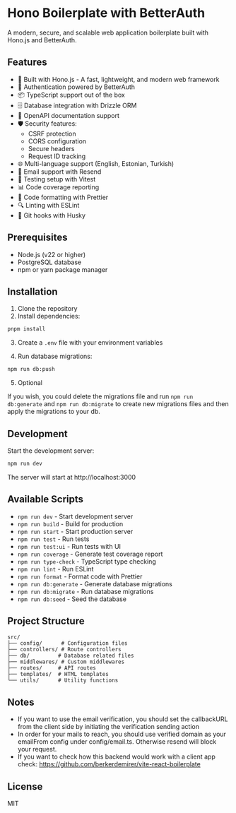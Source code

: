 # Hono Boilerplate with BetterAuth

A modern, secure, and scalable web application boilerplate built with Hono.js and BetterAuth.

## Features

- 🚀 Built with Hono.js - A fast, lightweight, and modern web framework
- 🔐 Authentication powered by BetterAuth
- 📦 TypeScript support out of the box
- 🗄️ Database integration with Drizzle ORM
- 📝 OpenAPI documentation support
- 🛡️ Security features:
  - CSRF protection
  - CORS configuration
  - Secure headers
  - Request ID tracking
- 🌐 Multi-language support (English, Estonian, Turkish)
- 📧 Email support with Resend
- 🧪 Testing setup with Vitest
- 📊 Code coverage reporting
- 🧹 Code formatting with Prettier
- 🔍 Linting with ESLint
- 🐶 Git hooks with Husky

## Prerequisites

- Node.js (v22 or higher)
- PostgreSQL database
- npm or yarn package manager

## Installation

1. Clone the repository
2. Install dependencies:

```bash
pnpm install
```

3. Create a `.env` file with your environment variables

4. Run database migrations:

```bash
npm run db:push
```

5. Optional

If you wish, you could delete the migrations file and run `npm run db:generate` and `npm run db:migrate` to create new migrations files and then apply the migrations to your db.

## Development

Start the development server:

```bash
npm run dev
```

The server will start at http://localhost:3000

## Available Scripts

- `npm run dev` - Start development server
- `npm run build` - Build for production
- `npm run start` - Start production server
- `npm run test` - Run tests
- `npm run test:ui` - Run tests with UI
- `npm run coverage` - Generate test coverage report
- `npm run type-check` - TypeScript type checking
- `npm run lint` - Run ESLint
- `npm run format` - Format code with Prettier
- `npm run db:generate` - Generate database migrations
- `npm run db:migrate` - Run database migrations
- `npm run db:seed` - Seed the database

## Project Structure

```
src/
├── config/      # Configuration files
├── controllers/ # Route controllers
├── db/         # Database related files
├── middlewares/ # Custom middlewares
├── routes/     # API routes
├── templates/  # HTML templates
└── utils/      # Utility functions
```

## Notes

- If you want to use the email verification, you should set the callbackURL from the client side by initiating the verification sending action
- In order for your mails to reach, you should use verified domain as your emailFrom config under config/email.ts. Otherwise resend will block your request.
- If you want to check how this backend would work with a client app check: https://github.com/berkerdemirer/vite-react-boilerplate

## License

MIT
